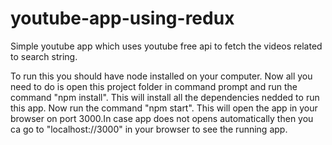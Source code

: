 # youtube-app-using-redux
Simple youtube app which uses youtube free api to fetch the videos related to search string.

To run this you should have node installed on your computer. Now all you need to do is open this project folder in command prompt and
run the command "npm install". This will install all the dependencies nedded to run this app. Now run the command "npm start". This will
open the app in your browser on port 3000.In case app does not opens automatically then you ca go to "localhost://3000" in your browser
to see the running app.
